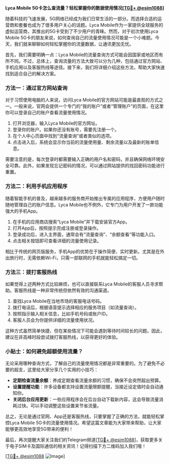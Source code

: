 **Lyca Mobile 5G卡怎么查流量？轻松掌握你的数据使用情况[[TG💪+ @esim1088](https://t.me/s/esim1088)]**

随着科技的飞速发展，5G网络已经成为我们日常生活的一部分。而选择合适的运营商和套餐也成为了很多用户关心的话题。Lyca Mobile作为一家提供全球服务的虚拟运营商，其推出的5G卡受到了不少用户的青睐。然而，对于初次使用Lyca Mobile 5G卡的朋友来说，如何查询自己的流量使用情况可能是一个小难题。今天，我们就来聊聊如何轻松掌握你的流量数据，让通讯更加无忧。

首先，我们需要明确一点：Lyca Mobile的流量查询方式可能会因国家或地区而有所不同。不过，总体上，查询流量的方法大致可以分为几种，包括通过官方网站、手机应用以及客服热线等途径。接下来，我们将详细介绍这些方法，帮助大家快速找到适合自己的解决方案。

### 方法一：通过官方网站查询

对于习惯使用电脑的人来说，访问Lyca Mobile的官方网站可能是最直观的方式之一。一般来说，官网会提供一个专门的“我的账户”或者“管理账户”的页面，在这里你可以登录自己的账户查看流量使用情况。

1. 打开浏览器，输入Lyca Mobile的官方网址。
2. 登录你的账户。如果你还没有账号，需要先注册一个。
3. 在个人中心页面中找到“流量查询”或者类似的选项。
4. 点击进入后，系统会显示你当前的流量使用量、剩余流量以及最新的账单信息。

需要注意的是，每次登录时都需要输入正确的用户名和密码，并且确保网络环境安全可靠。此外，如果发现忘记密码的情况，可以通过网站提供的找回密码功能进行重置。

### 方法二：利用手机应用程序

随着智能手机的普及，越来越多的服务商开始推出专属的应用程序，方便用户随时随地管理自己的账户信息。Lyca Mobile也不例外，它专门为用户开发了一款功能强大的手机App。

1. 在手机的应用商店搜索“Lyca Mobile”并下载安装官方App。
2. 打开App后，按照提示完成注册或登录操作。
3. 登录成功后，进入主界面，通常会有“流量查询”、“余额查看”等功能入口。
4. 点击相关按钮即可查看详细的流量使用记录。

相比于传统的网页版服务，手机App的优势在于操作简便、实时更新。尤其是在外出旅行时，无需依赖Wi-Fi，只需一部联网的手机就能轻松搞定一切。

### 方法三：拨打客服热线

如果觉得上述两种方式比较麻烦，也可以直接联系Lyca Mobile的客服人员寻求帮助。客服热线是一种非常传统但依然有效的沟通渠道。

1. 查找Lyca Mobile在当地市场的客服电话号码。
2. 拨打电话后，根据语音提示选择相应的服务项目（如流量查询）。
3. 按照指示输入相关信息，比如手机号码或账户ID。
4. 客服人员会为你提供详细的流量使用状况。

这种方式虽然简单快捷，但在某些情况下可能会遇到等待时间较长的问题。因此，建议在非高峰时段尝试拨打客服热线，以获得更好的体验。

### 小贴士：如何避免超额使用流量？

无论采用哪种查询方式，了解自己的流量使用情况都是非常重要的。为了避免不必要的超支，这里给大家分享几个实用的小技巧：

- **定期检查流量余额**：养成定期查看流量余额的习惯，确保不会突然超出预算。
- **设置提醒功能**：许多设备都支持设置流量限额提醒，当接近设定值时会自动通知你。
- **关闭后台应用更新**：一些应用程序会在后台自动下载新内容，这会导致流量消耗过快。可以手动调整这些设置来节省流量。

总之，无论是通过官网、App还是客服热线，只要掌握了正确的方法，就能轻松掌控Lyca Mobile 5G卡的流量使用情况。希望这篇文章能为大家带来帮助，让大家能够更高效地享受5G带来的便利！

最后，再次提醒大家关注我们的Telegram频道[[TG💪+ @esim1088](https://t.me/s/esim1088)]，获取更多关于电子SIM卡及国际通信的相关资讯！记得扫描下方二维码加入我们哦！

[[TG💪+ @esim1088](https://t.me/s/esim1088) ![Image](https://i.postimg.cc/4NQfJmqS/Snipaste-2025-05-13-00-14-12.png)]